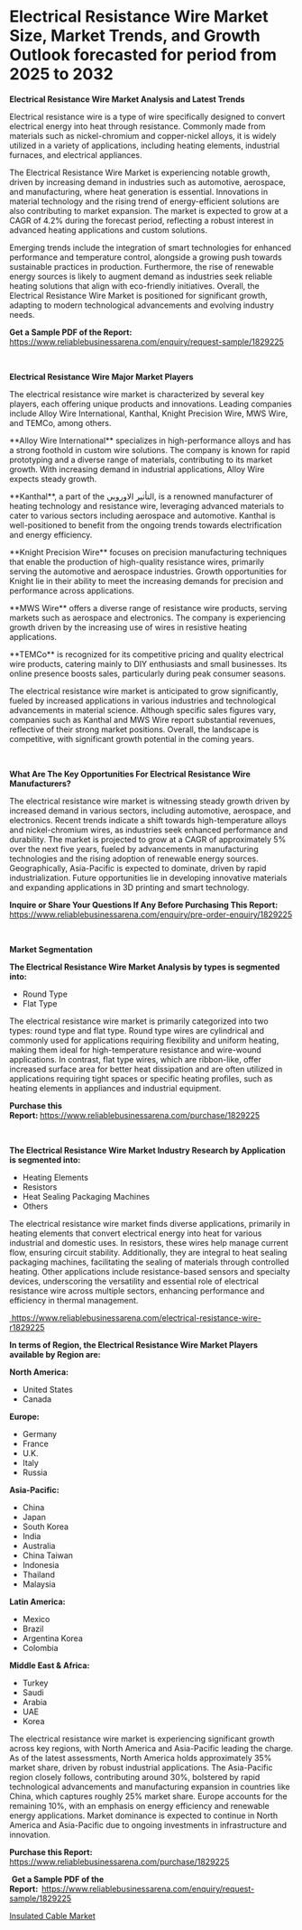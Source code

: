 <p><h1>Electrical Resistance Wire Market Size, Market Trends, and Growth Outlook forecasted for period from 2025 to 2032</h1></p><p><strong>Electrical Resistance Wire Market Analysis and Latest Trends</strong></p>
<p><p>Electrical resistance wire is a type of wire specifically designed to convert electrical energy into heat through resistance. Commonly made from materials such as nickel-chromium and copper-nickel alloys, it is widely utilized in a variety of applications, including heating elements, industrial furnaces, and electrical appliances.</p><p>The Electrical Resistance Wire Market is experiencing notable growth, driven by increasing demand in industries such as automotive, aerospace, and manufacturing, where heat generation is essential. Innovations in material technology and the rising trend of energy-efficient solutions are also contributing to market expansion. The market is expected to grow at a CAGR of 4.2% during the forecast period, reflecting a robust interest in advanced heating applications and custom solutions.</p><p>Emerging trends include the integration of smart technologies for enhanced performance and temperature control, alongside a growing push towards sustainable practices in production. Furthermore, the rise of renewable energy sources is likely to augment demand as industries seek reliable heating solutions that align with eco-friendly initiatives. Overall, the Electrical Resistance Wire Market is positioned for significant growth, adapting to modern technological advancements and evolving industry needs.</p></p>
<p><strong>Get a Sample PDF of the Report:&nbsp;</strong> <a href="https://www.reliablebusinessarena.com/enquiry/request-sample/1829225?utm_campaign=2930&utm_medium=2&utm_source=Github&utm_content=ia&utm_term=01042025&utm_id=electrical-resistance-wire">https://www.reliablebusinessarena.com/enquiry/request-sample/1829225</a></p>
<p>&nbsp;</p>
<p><strong>Electrical Resistance Wire Major Market Players</strong></p>
<p><p>The electrical resistance wire market is characterized by several key players, each offering unique products and innovations. Leading companies include Alloy Wire International, Kanthal, Knight Precision Wire, MWS Wire, and TEMCo, among others.</p><p>**Alloy Wire International** specializes in high-performance alloys and has a strong foothold in custom wire solutions. The company is known for rapid prototyping and a diverse range of materials, contributing to its market growth. With increasing demand in industrial applications, Alloy Wire expects steady growth.</p><p>**Kanthal**, a part of the التأثير الاوروبي, is a renowned manufacturer of heating technology and resistance wire, leveraging advanced materials to cater to various sectors including aerospace and automotive. Kanthal is well-positioned to benefit from the ongoing trends towards electrification and energy efficiency.</p><p>**Knight Precision Wire** focuses on precision manufacturing techniques that enable the production of high-quality resistance wires, primarily serving the automotive and aerospace industries. Growth opportunities for Knight lie in their ability to meet the increasing demands for precision and performance across applications.</p><p>**MWS Wire** offers a diverse range of resistance wire products, serving markets such as aerospace and electronics. The company is experiencing growth driven by the increasing use of wires in resistive heating applications.</p><p>**TEMCo** is recognized for its competitive pricing and quality electrical wire products, catering mainly to DIY enthusiasts and small businesses. Its online presence boosts sales, particularly during peak consumer seasons.</p><p>The electrical resistance wire market is anticipated to grow significantly, fueled by increased applications in various industries and technological advancements in material science. Although specific sales figures vary, companies such as Kanthal and MWS Wire report substantial revenues, reflective of their strong market positions. Overall, the landscape is competitive, with significant growth potential in the coming years.</p></p>
<p>&nbsp;</p>
<p><strong>What Are The Key Opportunities For Electrical Resistance Wire Manufacturers?</strong></p>
<p><p>The electrical resistance wire market is witnessing steady growth driven by increased demand in various sectors, including automotive, aerospace, and electronics. Recent trends indicate a shift towards high-temperature alloys and nickel-chromium wires, as industries seek enhanced performance and durability. The market is projected to grow at a CAGR of approximately 5% over the next five years, fueled by advancements in manufacturing technologies and the rising adoption of renewable energy sources. Geographically, Asia-Pacific is expected to dominate, driven by rapid industrialization. Future opportunities lie in developing innovative materials and expanding applications in 3D printing and smart technology.</p></p>
<p><strong>Inquire or Share Your Questions If Any Before Purchasing This Report:</strong> <a href="https://www.reliablebusinessarena.com/enquiry/pre-order-enquiry/1829225?utm_campaign=2930&utm_medium=2&utm_source=Github&utm_content=ia&utm_term=01042025&utm_id=electrical-resistance-wire">https://www.reliablebusinessarena.com/enquiry/pre-order-enquiry/1829225</a></p>
<p>&nbsp;</p>
<p><strong>Market Segmentation</strong></p>
<p><strong>The Electrical Resistance Wire Market Analysis by types is segmented into:</strong></p>
<p><ul><li>Round Type</li><li>Flat Type</li></ul></p>
<p><p>The electrical resistance wire market is primarily categorized into two types: round type and flat type. Round type wires are cylindrical and commonly used for applications requiring flexibility and uniform heating, making them ideal for high-temperature resistance and wire-wound applications. In contrast, flat type wires, which are ribbon-like, offer increased surface area for better heat dissipation and are often utilized in applications requiring tight spaces or specific heating profiles, such as heating elements in appliances and industrial equipment.</p></p>
<p><strong>Purchase this Report:&nbsp;</strong><a href="https://www.reliablebusinessarena.com/purchase/1829225?utm_campaign=2930&utm_medium=2&utm_source=Github&utm_content=ia&utm_term=01042025&utm_id=electrical-resistance-wire">https://www.reliablebusinessarena.com/purchase/1829225</a></p>
<p>&nbsp;</p>
<p><strong>The Electrical Resistance Wire Market Industry Research by Application is segmented into:</strong></p>
<p><ul><li>Heating Elements</li><li>Resistors</li><li>Heat Sealing Packaging Machines</li><li>Others</li></ul></p>
<p><p>The electrical resistance wire market finds diverse applications, primarily in heating elements that convert electrical energy into heat for various industrial and domestic uses. In resistors, these wires help manage current flow, ensuring circuit stability. Additionally, they are integral to heat sealing packaging machines, facilitating the sealing of materials through controlled heating. Other applications include resistance-based sensors and specialty devices, underscoring the versatility and essential role of electrical resistance wire across multiple sectors, enhancing performance and efficiency in thermal management.</p></p>
<p><a href="https://www.reliablebusinessarena.com/electrical-resistance-wire-r1829225?utm_campaign=2930&utm_medium=2&utm_source=Github&utm_content=ia&utm_term=01042025&utm_id=electrical-resistance-wire">&nbsp;https://www.reliablebusinessarena.com/electrical-resistance-wire-r1829225</a></p>
<p><strong>In terms of Region, the Electrical Resistance Wire Market Players available by Region are:</strong></p>
<p>
    <p> <strong> North America: </strong>
        <ul>
            <li>United States</li>
            <li>Canada</li>
        </ul>
        </p> 
    <p> <strong> Europe: </strong>
        <ul>
            <li>Germany</li>
            <li>France</li>
            <li>U.K.</li>
            <li>Italy</li>
            <li>Russia</li>
        </ul>
        </p> 
    <p> <strong> Asia-Pacific: </strong>
        <ul>
            <li>China</li>
            <li>Japan</li>
            <li>South Korea</li>
            <li>India</li>
            <li>Australia</li>
            <li>China Taiwan</li>
            <li>Indonesia</li>
            <li>Thailand</li>
            <li>Malaysia</li>
        </ul>
        </p> 
    <p> <strong> Latin America: </strong>
        <ul>
            <li>Mexico</li>
            <li>Brazil</li>
            <li>Argentina Korea</li>
            <li>Colombia</li>
        </ul>
        </p> 
    <p> <strong> Middle East & Africa: </strong>
        <ul>
            <li>Turkey</li>
            <li>Saudi</li>
            <li>Arabia</li>
            <li>UAE</li>
            <li>Korea</li>
        </ul>
    </p>
    </p>
<p><p>The electrical resistance wire market is experiencing significant growth across key regions, with North America and Asia-Pacific leading the charge. As of the latest assessments, North America holds approximately 35% market share, driven by robust industrial applications. The Asia-Pacific region closely follows, contributing around 30%, bolstered by rapid technological advancements and manufacturing expansion in countries like China, which captures roughly 25% market share. Europe accounts for the remaining 10%, with an emphasis on energy efficiency and renewable energy applications. Market dominance is expected to continue in North America and Asia-Pacific due to ongoing investments in infrastructure and innovation.</p></p>
<p><strong>Purchase this Report: </strong><a href="https://www.reliablebusinessarena.com/purchase/1829225?utm_campaign=2930&utm_medium=2&utm_source=Github&utm_content=ia&utm_term=01042025&utm_id=electrical-resistance-wire">https://www.reliablebusinessarena.com/purchase/1829225</a></p>
<p>&nbsp;<strong>Get a Sample PDF of the Report:&nbsp;&nbsp;</strong><a href="https://www.reliablebusinessarena.com/enquiry/request-sample/1829225?utm_campaign=2930&utm_medium=2&utm_source=Github&utm_content=ia&utm_term=01042025&utm_id=electrical-resistance-wire">https://www.reliablebusinessarena.com/enquiry/request-sample/1829225</a></p>
<p><strong></strong></p>
<p><p><a href="https://github.com/organophelia8282/Market-Research-Report-List-1/blob/main/insulated-cable-market.md?utm_campaign=2930&utm_medium=2&utm_source=Github&utm_content=ia&utm_term=01042025&utm_id=electrical-resistance-wire">Insulated Cable Market</a></p></p>